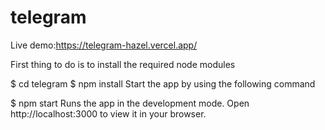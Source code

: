 # telegram
Live demo:https://telegram-hazel.vercel.app/

First thing to do is to install the required node modules

$ cd telegram
$ npm install
Start the app by using the following command

$ npm start
Runs the app in the development mode.
Open http://localhost:3000 to view it in your browser.
